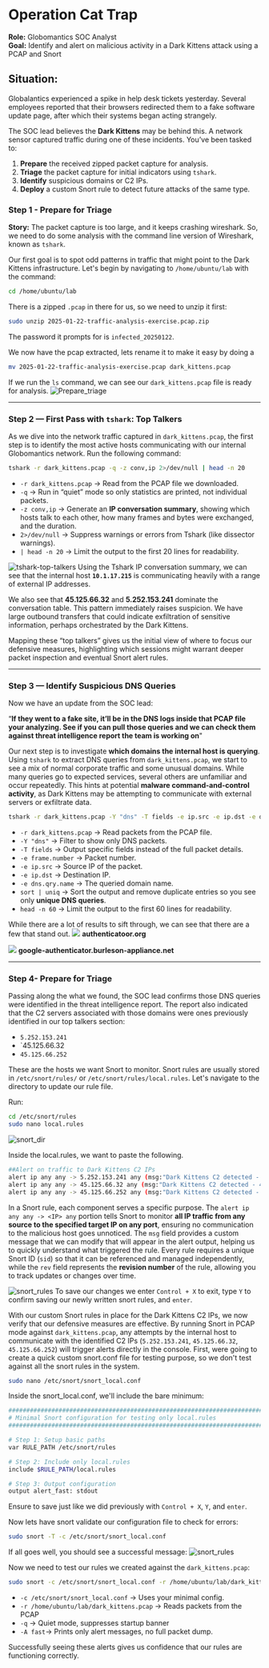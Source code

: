 # Operation Cat Trap 

**Role:** Globomantics SOC Analyst  
**Goal:** Identify and alert on malicious activity in a Dark Kittens attack using a PCAP and Snort

## Situation: 
Globalantics experienced a spike in help desk tickets yesterday. Several employees reported that their browsers redirected them to a fake software update page, after which their systems began acting strangely.

The SOC lead believes the **Dark Kittens** may be behind this. A network sensor captured traffic during one of these incidents. You’ve been tasked to:

1. **Prepare** the received zipped packet capture for analysis. 
2. **Triage** the packet capture for initial indicators using `tshark`.
3. **Identify** suspicious domains or C2 IPs.
4. **Deploy** a custom Snort rule to detect future attacks of the same type.

### **Step 1 - Prepare for Triage**

**Story:** The packet capture is too large, and it keeps crashing wireshark. So, we need to do some analysis with the command line version of Wireshark, known as `tshark`. 

Our first goal is to spot odd patterns in traffic that might point to the Dark Kittens infrastructure. Let's begin by navigating to `/home/ubuntu/lab` with the command:
```bash
cd /home/ubuntu/lab
```

There is a zipped `.pcap` in there for us, so we need to unzip it first:
```bash
sudo unzip 2025-01-22-traffic-analysis-exercise.pcap.zip
```

The password it prompts for is `infected_20250122`. 

We now have the pcap extracted, lets rename it to make it easy by doing a
```bash
mv 2025-01-22-traffic-analysis-exercise.pcap dark_kittens.pcap
```

If we run the `ls` command, we can see our `dark_kittens.pcap` file is ready for analysis. 
   ![Prepare_triage](Screenshots/1.png)

---
### **Step 2 — First Pass with `tshark`: Top Talkers**

As we dive into the network traffic captured in `dark_kittens.pcap`, the first step is to identify the most active hosts communicating with our internal Globomantics network. Run the following command:
```bash
tshark -r dark_kittens.pcap -q -z conv,ip 2>/dev/null | head -n 20
```

- `-r dark_kittens.pcap` ->  Read from the PCAP file we downloaded.
- `-q` ->  Run in “quiet” mode so only statistics are printed, not individual packets.
- `-z conv,ip` ->  Generate an **IP conversation summary**, showing which hosts talk to each other, how many frames and bytes were exchanged, and the duration.
- `2>/dev/null` ->  Suppress warnings or errors from Tshark (like dissector warnings).
- `| head -n 20` ->  Limit the output to the first 20 lines for readability.


![tshark-top-talkers](Screenshots/2.png)
Using the Tshark IP conversation summary, we can see that the internal host **`10.1.17.215`**  is communicating heavily with a range of external IP addresses.

We also see that **45.125.66.32** and **5.252.153.241** dominate the conversation table. This pattern immediately raises suspicion. We have large outbound transfers that could indicate exfiltration of sensitive information, perhaps orchestrated by the Dark Kittens. 

Mapping these “top talkers” gives us the initial view of where to focus our defensive measures, highlighting which sessions might warrant deeper packet inspection and eventual Snort alert rules.

---
### **Step 3 — Identify Suspicious DNS Queries**

Now we have an update from the SOC lead:

 “**If they went to a fake site, it’ll be in the DNS logs inside that PCAP file your analyzing. See if you can pull those queries and we can check them against threat intelligence report the team is working on**"

Our next step is to investigate **which domains the internal host is querying**. Using `tshark` to extract DNS queries from `dark_kittens.pcap`, we start to see a mix of normal corporate traffic and some unusual domains. While many queries go to expected services, several others are unfamiliar and occur repeatedly. This hints at potential **malware command-and-control activity**, as Dark Kittens may be attempting to communicate with external servers or exfiltrate data.

```bash
tshark -r dark_kittens.pcap -Y "dns" -T fields -e ip.src -e ip.dst -e dns.qry.name 2>/dev/null | sort | uniq | head -n 60
```

- `-r dark_kittens.pcap` ->  Read packets from the PCAP file.
- `-Y "dns"` ->  Filter to show only DNS packets.
- `-T fields` ->  Output specific fields instead of the full packet details.
- `-e frame.number` ->  Packet number.
- `-e ip.src` ->  Source IP of the packet.
- `-e ip.dst` ->  Destination IP.
- `-e dns.qry.name` ->  The queried domain name.
- `sort | uniq` ->  Sort the output and remove duplicate entries so you see only **unique DNS queries**.
- `head -n 60` ->  Limit the output to the first 60 lines for readability.

While there are a lot of results to sift through, we can see that there are a few that stand out. 
![](Screenshots/3.png)
**authenticatoor.org**

![](Screenshots/4.png)
**google-authenticator.burleson-appliance.net**

---
### **Step 4- Prepare for Triage**

Passing along the what we found, the SOC lead confirms those DNS queries were identified in the threat intelligence report. The report also indicated that the C2 servers associated with those domains were ones previously identified in our top talkers section: 
- `5.252.153.241`
- `45.125.66.32
- `45.125.66.252`

These are the hosts we want Snort to monitor. Snort rules are usually stored in `/etc/snort/rules/` or `/etc/snort/rules/local.rules`. Let's navigate to the directory to update our rule file. 

Run: 
```bash
cd /etc/snort/rules
sudo nano local.rules
```
![snort_dir](Screenshots/5.png)

Inside the local.rules, we want to paste the following. 
```bash
##Alert on traffic to Dark Kittens C2 IPs
alert ip any any -> 5.252.153.241 any (msg:"Dark Kittens C2 detected - 5.252.153.241"; sid:1000001; rev:1;)
alert ip any any -> 45.125.66.32 any (msg:"Dark Kittens C2 detected - 45.125.66.32"; sid:1000002; rev:1;)
alert ip any any -> 45.125.66.252 any (msg:"Dark Kittens C2 detected - 45.125.66.252"; sid:1000003; rev:1;)
```
In a Snort rule, each component serves a specific purpose. The `alert ip any any -> <IP> any` portion tells Snort to monitor **all IP traffic from any source to the specified target IP on any port**, ensuring no communication to the malicious host goes unnoticed. The `msg` field provides a custom message that we can modify that will appear in the alert output, helping us to  quickly understand what triggered the rule. Every rule requires a unique Snort ID (`sid`) so that it can be referenced and managed independently, while the `rev` field represents the **revision number** of the rule, allowing you to track updates or changes over time. 


![snort_rules](Screenshots/6.png)
To save our changes we enter `Control + X` to exit, type `Y` to confirm saving our newly written snort rules, and `enter`.

With our custom Snort rules in place for the Dark Kittens C2 IPs, we now verify that our defensive measures are effective. By running Snort in PCAP mode against `dark_kittens.pcap`, any attempts by the internal host to communicate with the identified C2 IPs (`5.252.153.241`, `45.125.66.32`, `45.125.66.252`) will trigger alerts directly in the console. First, were going to create a quick custom snort.conf file for testing purpose, so we don't test against all the snort rules in the system.

```bash
sudo nano /etc/snort/snort_local.conf
```


Inside the snort_local.conf, we'll include the bare minimum:
```bash
###########################################################################
# Minimal Snort configuration for testing only local.rules
###########################################################################

# Step 1: Setup basic paths
var RULE_PATH /etc/snort/rules

# Step 2: Include only local.rules
include $RULE_PATH/local.rules

# Step 3: Output configuration
output alert_fast: stdout
```
Ensure to save just like we did previously with `Control + X`, `Y`, and `enter`. 


Now lets have snort validate our configuration file to check for errors:
```bash
sudo snort -T -c /etc/snort/snort_local.conf
```

If all goes well, you should see a successful message:
![snort_rules](Screenshots/7.png)

Now we need to test our rules we created against the `dark_kittens.pcap`:
```bash
sudo snort -c /etc/snort/snort_local.conf -r /home/ubuntu/lab/dark_kittens.pcap -q -A fast
```
- `-c /etc/snort/snort_local.conf` -> Uses your minimal config.
- `-r /home/ubuntu/lab/dark_kittens.pcap` -> Reads packets from the PCAP
- `-q` -> Quiet mode, suppresses startup banner
- `-A fast`-> Prints only alert messages, no full packet dump.


Successfully seeing these alerts gives us confidence that our rules are functioning correctly.
